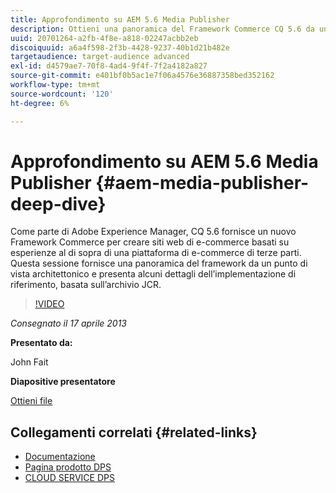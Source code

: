 ```yaml
---
title: Approfondimento su AEM 5.6 Media Publisher
description: Ottieni una panoramica del Framework Commerce CQ 5.6 da un punto di vista architetturale. Scopri i dettagli dell’implementazione di riferimento, in base all’archivio JCR.
uuid: 20701264-a2fb-4f8e-a818-02247acbb2eb
discoiquuid: a6a4f598-2f3b-4428-9237-40b1d21b482e
targetaudience: target-audience advanced
exl-id: d4579ae7-70f8-4ad4-9f4f-7f2a4182a827
source-git-commit: e401bf0b5ac1e7f06a4576e36887358bed352162
workflow-type: tm+mt
source-wordcount: '120'
ht-degree: 6%

---
```


# Approfondimento su AEM 5.6 Media Publisher {#aem-media-publisher-deep-dive}

Come parte di Adobe Experience Manager, CQ 5.6 fornisce un nuovo Framework Commerce per creare siti web di e-commerce basati su esperienze al di sopra di una piattaforma di e-commerce di terze parti. Questa sessione fornisce una panoramica del framework da un punto di vista architettonico e presenta alcuni dettagli dell’implementazione di riferimento, basata sull’archivio JCR.

>[!VIDEO](https://video.tv.adobe.com/v/19574/?quality=9)

*Consegnato il 17 aprile 2013*

**Presentato da:**

John Fait

**Diapositive presentatore**

[Ottieni file](assets/cq-gems-aem-media-publisher-04-17-2013-final.pdf)

## Collegamenti correlati {#related-links}

* [Documentazione](https://docs.adobe.com/content/docs/en/cq/5-6-1/media-publisher.html)
* [Pagina prodotto DPS](https://www.adobe.com/ca/products/digital-publishing-suite-family.html)
* [CLOUD SERVICE DPS](https://helpx.adobe.com/it/digital-publishing-suite/help/eol-statement-for-dpsc.html)
